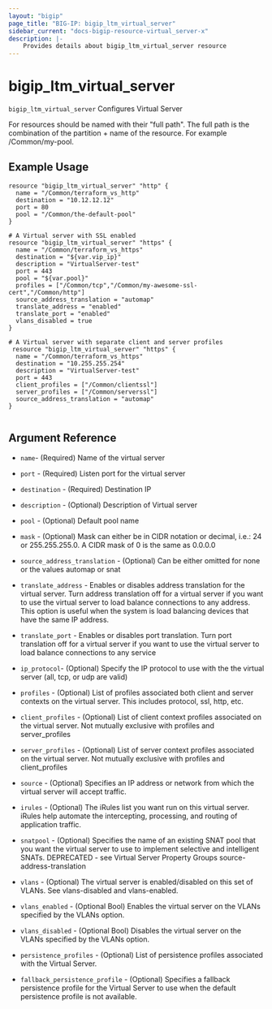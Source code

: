 ```yaml
---
layout: "bigip"
page_title: "BIG-IP: bigip_ltm_virtual_server"
sidebar_current: "docs-bigip-resource-virtual_server-x"
description: |-
    Provides details about bigip_ltm_virtual_server resource
---
```


# bigip\_ltm\_virtual\_server

`bigip_ltm_virtual_server` Configures Virtual Server

For resources should be named with their "full path". The full path is the combination of the partition + name of the resource. For example /Common/my-pool.


## Example Usage


```hcl
resource "bigip_ltm_virtual_server" "http" {
  name = "/Common/terraform_vs_http"
  destination = "10.12.12.12"
  port = 80
  pool = "/Common/the-default-pool"
}

# A Virtual server with SSL enabled
resource "bigip_ltm_virtual_server" "https" {
  name = "/Common/terraform_vs_https"
  destination = "${var.vip_ip}"
  description = "VirtualServer-test"
  port = 443
  pool = "${var.pool}"
  profiles = ["/Common/tcp","/Common/my-awesome-ssl-cert","/Common/http"]
  source_address_translation = "automap"
  translate_address = "enabled"
  translate_port = "enabled"
  vlans_disabled = true
}

# A Virtual server with separate client and server profiles
 resource "bigip_ltm_virtual_server" "https" {
  name = "/Common/terraform_vs_https"
  destination = "10.255.255.254"
  description = "VirtualServer-test"
  port = 443
  client_profiles = ["/Common/clientssl"]
  server_profiles = ["/Common/serverssl"]
  source_address_translation = "automap"
}


```      

## Argument Reference


* `name`- (Required) Name of the virtual server

* `port` - (Required) Listen port for the virtual server

* `destination` - (Required) Destination IP

* `description` - (Optional) Description of Virtual server

* `pool` - (Optional) Default pool name

* `mask` - (Optional) Mask can either be in CIDR notation or decimal, i.e.: 24 or 255.255.255.0. A CIDR mask of 0 is the same as 0.0.0.0

* `source_address_translation` - (Optional) Can be either omitted for none or the values automap or snat

* `translate_address` - Enables or disables address translation for the virtual server. Turn address translation off for a virtual server if you want to use the virtual server to load balance connections to any address. This option is useful when the system is load balancing devices that have the same IP address.

* `translate_port` - Enables or disables port translation. Turn port translation off for a virtual server if you want to use the virtual server to load balance connections to any service

* `ip_protocol`- (Optional) Specify the IP protocol to use with the the virtual server (all, tcp, or udp are valid)

* `profiles` - (Optional) List of profiles associated both client and server contexts on the virtual server. This includes protocol, ssl, http, etc.

* `client_profiles` - (Optional) List of client context profiles associated on the virtual server. Not mutually exclusive with profiles and server_profiles

* `server_profiles` - (Optional) List of server context profiles associated on the virtual server. Not mutually exclusive with profiles and client_profiles

* `source` -  (Optional) Specifies an IP address or network from which the virtual server will accept traffic.

* `irules` - (Optional) The iRules list you want run on this virtual server. iRules help automate the intercepting, processing, and routing of application traffic.

* `snatpool` - (Optional) Specifies the name of an existing SNAT pool that you want the virtual server to use to implement selective and intelligent SNATs. DEPRECATED - see Virtual Server Property Groups source-address-translation

* `vlans` - (Optional) The virtual server is enabled/disabled on this set of VLANs. See vlans-disabled and vlans-enabled.

* `vlans_enabled` - (Optional Bool) Enables the virtual server on the VLANs specified by the VLANs option.

* `vlans_disabled` - (Optional Bool) Disables the virtual server on the VLANs specified by the VLANs option.

* `persistence_profiles` - (Optional) List of persistence profiles associated with the Virtual Server.

* `fallback_persistence_profile` - (Optional) Specifies a fallback persistence profile for the Virtual Server to use when the default persistence profile is not available.
